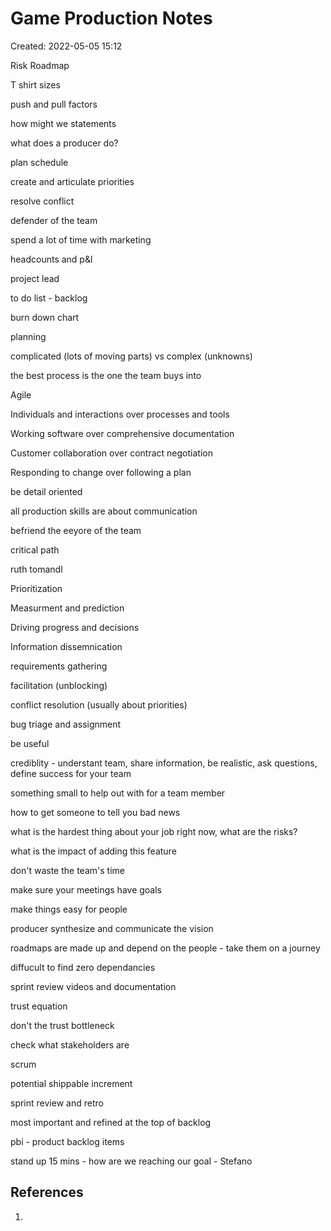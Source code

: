 # Game Production Notes

Created: 2022-05-05 15:12

Risk Roadmap

T shirt sizes

push and pull factors

how might we statements

  

what does a producer do?

plan schedule

create and articulate priorities

resolve conflict

defender of the team

spend a lot of time with marketing

headcounts and p&l

project lead

  

to do list - backlog

burn down chart

  

planning

  

complicated (lots of moving parts) vs complex (unknowns)

  

the best process is the one the team buys into

  

Agile

Individuals and interactions over processes and tools

Working software over comprehensive documentation

Customer collaboration over contract negotiation

Responding to change over following a plan

  

be detail oriented

  

all production skills are about communication

  

befriend the eeyore of the team

  

critical path

  

ruth tomandl

  

Prioritization

Measurment and prediction

Driving progress and decisions

Information dissemnication

  

requirements gathering

facilitation (unblocking)

conflict resolution (usually about priorities)

bug triage and assignment

  

be useful

  

crediblity - understant team, share information, be realistic, ask questions, define success for your team

  

something small to help out with for a team member

  

how to get someone to tell you bad news

what is the hardest thing about your job right now, what are the risks?

what is the impact of adding this feature

  

don't waste the team's time

make sure your meetings have goals

make things easy for people

  

producer synthesize and communicate the vision

  

roadmaps are made up and depend on the people - take them on a journey

  

diffucult to find zero dependancies

  

sprint review videos and documentation

  

trust equation

don't the trust bottleneck

  

check what stakeholders are

  

scrum

potential shippable increment

sprint review and retro

  

most important and refined at the top of backlog

  

pbi - product backlog items

  

stand up 15 mins - how are we reaching our goal - Stefano

## References
1. 

